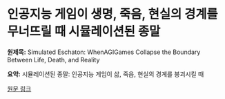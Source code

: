 # 인공지능 게임이 생명, 죽음, 현실의 경계를 무너뜨릴 때 시뮬레이션된 종말

**원제목:** Simulated Eschaton: WhenAGIGames Collapse the Boundary Between Life, Death, and Reality

**요약:** 시뮬레이션된 종말: 인공지능 게임이 삶, 죽음, 현실의 경계를 붕괴시킬 때

[원문 링크](https://scholar.google.com/scholar_url?url=https://www.researchgate.net/profile/Douglas-Youvan/publication/393464983_Simulated_Eschaton_-_When_AGI_Games_Collapse_the_Boundary_Between_Life_Death_and_Reality/links/686becb207b3253fd1ccd002/Simulated-Eschaton-When-AGI-Games-Collapse-the-Boundary-Between-Life-Death-and-Reality.pdf&hl=ko&sa=X&d=17994263475115695979&ei=Ds1xaMOMA5OIieoPnvbEqAc&scisig=AAZF9b80guq7aKYSIsBdujovuuO_&oi=scholaralrt&hist=BNQUaiIAAAAJ:17158378280919032469:AAZF9b9t4Icu6fuM2tSVCh97wJn6&html=&pos=5&folt=kw-top)
